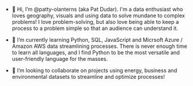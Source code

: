 

<!---
patty-olanterns/patty-olanterns is a ✨ special ✨ repository because its `README.md` (this file) appears on your GitHub profile.
You can click the Preview link to take a look at your changes.
--->
- 👋 Hi, I’m @patty-olanterns (aka Pat Dudar). I'm a data enthusiast who loves geography, visuals and using data
     to solve mundane to complex problems! I love problem-solving, but also love being able to keep a process to a 
     problem simple so that an audience can understand it.

- 🌱 I’m currently learning Python, SQL, JavaScript and Micrsoft Azure / Amazon AWS data streamlining processes.
     There is never enough time to learn all languages, and I find Python to be the most versatile and user-friendly
     language for the masses.
     
- 💞️ I’m looking to collaborate on projects using energy, business and environmental datasets to streamline and
     optimize processes!
